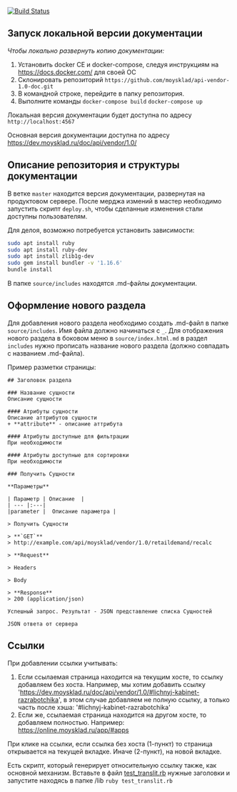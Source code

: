 [![Build Status](https://travis-ci.org/moysklad/api-vendor-1.0-doc.svg?branch=master)](https://travis-ci.org/moysklad/api-vendor-1.0-doc)

Запуск локальной версии документации
------------

_Чтобы локально развернуть копию документации:_

1. Установить docker CE и docker-compose, следуя инструкциям на https://docs.docker.com/ для своей ОС
2. Склонировать репозиторий `https://github.com/moysklad/api-vendor-1.0-doc.git`
3. В командной строке, перейдите в папку репозитория.
4. Выполните команды `docker-compose build` `docker-compose up`

Локальная версия документации будет доступна по адресу `http://localhost:4567`

Основная версия документации доступна по адресу https://dev.moysklad.ru/doc/api/vendor/1.0/

## Описание репозитория и структуры документации

В ветке `master` находится версия документации, развернутая на продуктовом сервере. После мерджа измений в мастер необходимо запустить скрипт `deploy.sh`, чтобы сделанные изменения стали доступны пользователям.

Для делоя, возможно потребуется установить зависимости:
```bash
sudo apt install ruby
sudo apt install ruby-dev
sudo apt install zlib1g-dev
sudo gem install bundler -v '1.16.6'
bundle install
```

В папке `source/includes` находятся .md-файлы документации.

## Оформление нового раздела

Для добавления нового раздела необходимо создать .md-файл в папке `source/includes`. Имя файла должно начинаться с `_`. Для отображения нового раздела в боковом меню в `source/index.html.md` в раздел `includes` нужно прописать название нового раздела (должно совпадать с названием .md-файла).

Пример разметки страницы:
```
## Заголовок раздела

### Название сущности
Описание сущности

#### Атрибуты сущности
Описание аттрибутов сущности
+ **attribute** - описание аттрибута

#### Атрибуты доступные для фильтрации
При необходимости

#### Атрибуты доступные для сортировки
При необходимости

### Получить Сущности

**Параметры**

| Параметр | Описание  |
| --- |:---|
|parameter |  Описание параметра |

> Получить Сущности

> **`GET`**
> http://example.com/api/moysklad/vendor/1.0/retaildemand/recalc

> **Request**

> Headers

> Body

> **Response**
> 200 (application/json)

Успешный запрос. Результат - JSON представление списка Сущностей

JSON ответа от сервера

```

## Ссылки
При добавлении ссылки учитывать:
 1. Если ссылаемая страница находится на текущим хосте, то ссылку добавляем без хоста. Например, мы хотим добавить ссылку 'https://dev.moysklad.ru/doc/api/vendor/1.0/#lichnyj-kabinet-razrabotchika', в этом случае добавляем не полную ссылку, а только часть после хэша: '#lichnyj-kabinet-razrabotchika'
2. Если же, ссылаемая страница находится на другом хосте, то добавляем полностью. Например: https://online.moysklad.ru/app/#apps

При клике на ссылки, если ссылка без хоста (1-пункт) то страница открывается на текущей вкладке. Иначе (2-пункт), на новой вкладке. 

Есть скрипт, который генерирует относительную ссылку также, как основной механизм. 
Вставьте в файл [test_translit.rb](lib%2Ftest_translit.rb) нужные заголовки и запустите находясь в папке /lib ```ruby test_translit.rb```

